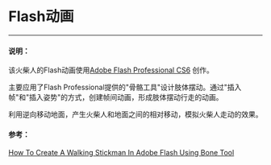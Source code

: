 # Flash动画

---

#### 说明：

该火柴人的Flash动画使用[Adobe Flash Professional CS6](http://www.adobe.com/cn/products/cs6/flash.html) 创作。

主要应用了Flash Professional提供的"骨骼工具"设计肢体摆动。通过"插入帧"和"插入姿势"的方式，创建帧间动画，形成肢体摆动行走的动画。

利用逆向移动地面，产生火柴人和地面之间的相对移动，模拟火柴人走动的效果。

#### 参考：

[How To Create A Walking Stickman In Adobe Flash Using Bone Tool](http://www.aov.co/blog?b=2014/05/how-to-create-a-walking-stickman-adobe-flash-using-bone-tool/)

